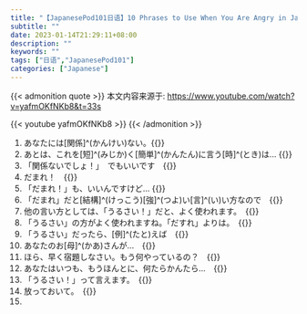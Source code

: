```yaml
---
title: "【JapanesePod101日语】10 Phrases to Use When You Are Angry in Japanese"
subtitle: ""
date: 2023-01-14T21:29:11+08:00
description: ""
keywords: ""
tags: ["日语","JapanesePod101"]
categories: ["Japanese"]
---
```


{{< admonition quote >}}
本文内容来源于: https://www.youtube.com/watch?v=yafmOKfNKb8&t=33s

{{< youtube yafmOKfNKb8 >}}
{{< /admonition >}}

1. あなたには[関係]^(かんけい)ない。{{<blank-text hide="It's none of your business.">}}
2. あとは、これを[短]^(みじか)く[簡単]^(かんたん)に言う[時]^(とき)は... {{<blank-text hide="You can also say it more simply">}}
3. 「関係ないでしょ！」　でもいいです　{{<blank-text hide="None of your business! can be used,too.">}}
4. だまれ！　{{<blank-text hide="Shut up.">}}
5. 「だまれ！」も、いいんですけど... {{<blank-text hide="Shut up - conveys your anger well but...">}}
6. 「だまれ」だと[結構]^(けっこう)[強]^(つよ)い[言]^(い)い方なので　{{<blank-text hide="Shut up - is a really harsh phrase.">}}
7. 他の言い方としては、「うるさい！」だと、よく使われます。　{{<blank-text hide="So you can also say `Be quiet!`">}}
8. 「うるさい」の方がよく使われますね。「だすれ」よりは。　{{<blank-text hide="Be quiet! - is more commonly used than - Shut up!">}}
9. 「うるさい」だったら、[例]^(たと)えば　{{<blank-text hide="An example of be quiet usage is ...">}}
10. あなたのお[母]^(かあ)さんが...　{{<blank-text hide="when your mom is nagging you...">}}
11. ほら、早く宿題しなさい。もう何やっているの？　{{<blank-text hide="Hey,  start doing your homework. What are you doing?">}}
12. あなたはいつも、もうほんとに、何たらかんたら...　{{<blank-text hide="You are always this and that, and balh-blah-blah...">}}
13. 「うるさい！」って言えます。　{{<blank-text hide="Be quiet - This is the usage example.">}}
14. 放っておいて。　{{<blank-text hide="Leave me alone">}}
15. 